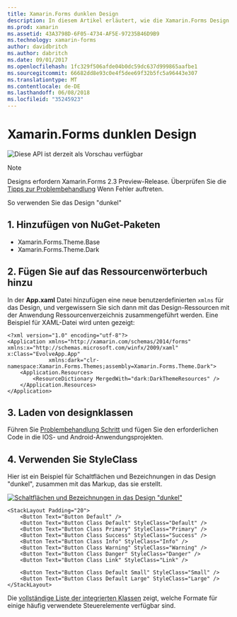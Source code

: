 ```yaml
---
title: Xamarin.Forms dunklen Design
description: In diesem Artikel erläutert, wie die Xamarin.Forms Design "dunkel" in einer app nutzen.
ms.prod: xamarin
ms.assetid: 43A3798D-6F05-4734-AF5E-97235B46D9B9
ms.technology: xamarin-forms
author: davidbritch
ms.author: dabritch
ms.date: 09/01/2017
ms.openlocfilehash: 1fc329f506afde04b0dc59dc637d999865aafbe1
ms.sourcegitcommit: 66682dd8e93c0e4f5dee69f32b5fc5a96443e307
ms.translationtype: MT
ms.contentlocale: de-DE
ms.lasthandoff: 06/08/2018
ms.locfileid: "35245923"
---
```

# <a name="xamarinforms-dark-theme"></a>Xamarin.Forms dunklen Design

![](~/media/shared/preview.png "Diese API ist derzeit als Vorschau verfügbar")

> [!NOTE]
> Designs erfordern Xamarin.Forms 2.3 Preview-Release. Überprüfen Sie die [Tipps zur Problembehandlung](~/xamarin-forms/user-interface/themes/index.md) Wenn Fehler auftreten.

So verwenden Sie das Design "dunkel"

## <a name="1-add-nuget-packages"></a>1. Hinzufügen von NuGet-Paketen

* Xamarin.Forms.Theme.Base
* Xamarin.Forms.Theme.Dark

## <a name="2-add-to-the-resource-dictionary"></a>2. Fügen Sie auf das Ressourcenwörterbuch hinzu

In der **App.xaml** Datei hinzufügen eine neue benutzerdefinierten `xmlns` für das Design, und vergewissern Sie sich dann mit das Design-Ressourcen mit der Anwendung Ressourcenverzeichnis zusammengeführt werden.
Eine Beispiel für XAML-Datei wird unten gezeigt:

```xaml
<?xml version="1.0" encoding="utf-8"?>
<Application xmlns="http://xamarin.com/schemas/2014/forms" xmlns:x="http://schemas.microsoft.com/winfx/2009/xaml" x:Class="EvolveApp.App"
             xmlns:dark="clr-namespace:Xamarin.Forms.Themes;assembly=Xamarin.Forms.Theme.Dark">
    <Application.Resources>
        <ResourceDictionary MergedWith="dark:DarkThemeResources" />
    </Application.Resources>
</Application>
```

## <a name="3-load-theme-classes"></a>3. Laden von designklassen

Führen Sie [Problembehandlung Schritt](~/xamarin-forms/user-interface/themes/index.md) und fügen Sie den erforderlichen Code in die IOS- und Android-Anwendungsprojekten.

## <a name="4-use-styleclass"></a>4. Verwenden Sie StyleClass

Hier ist ein Beispiel für Schaltflächen und Bezeichnungen in das Design "dunkel", zusammen mit das Markup, das sie erstellt.

[![](dark-images/dark-theme-sml.png "Schaltflächen und Bezeichnungen in das Design \"dunkel\"")](dark-images/dark-theme.png#lightbox "Schaltflächen und Bezeichnungen in das Design \"dunkel\"")

```xaml
<StackLayout Padding="20">
    <Button Text="Button Default" />
    <Button Text="Button Class Default" StyleClass="Default" />
    <Button Text="Button Class Primary" StyleClass="Primary" />
    <Button Text="Button Class Success" StyleClass="Success" />
    <Button Text="Button Class Info" StyleClass="Info" />
    <Button Text="Button Class Warning" StyleClass="Warning" />
    <Button Text="Button Class Danger" StyleClass="Danger" />
    <Button Text="Button Class Link" StyleClass="Link" />

    <Button Text="Button Class Default Small" StyleClass="Small" />
    <Button Text="Button Class Default Large" StyleClass="Large" />
</StackLayout>
```

Die [vollständige Liste der integrierten Klassen](~/xamarin-forms/user-interface/themes/index.md) zeigt, welche Formate für einige häufig verwendete Steuerelemente verfügbar sind.
